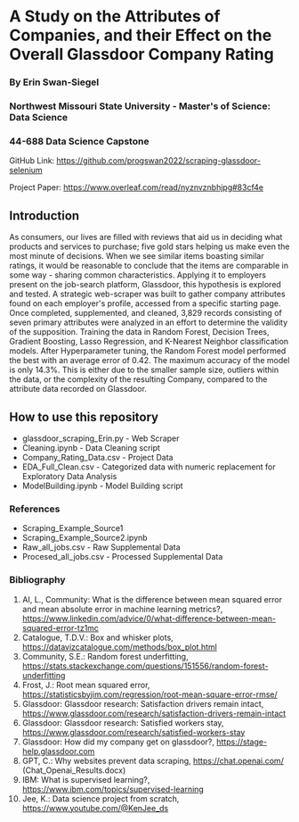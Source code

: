 # A Study on the Attributes of Companies, and their Effect on the Overall Glassdoor Company Rating
### By Erin Swan-Siegel
### Northwest Missouri State University - Master's of Science: Data Science 
### 44-688 Data Science Capstone

GitHub Link: https://github.com/progswan2022/scraping-glassdoor-selenium

Project Paper: https://www.overleaf.com/read/nyznvznbhjpg#83cf4e

## Introduction
As consumers, our lives are filled with reviews that aid us in deciding what products and services to purchase; five gold stars helping us make even the most minute of decisions. When we see similar items boasting similar ratings, it would be reasonable to conclude that the items are comparable in some way - sharing common characteristics. Applying it to employers present on the job-search platform, Glassdoor, this hypothesis is explored and tested. 
A strategic web-scraper was built to gather company attributes found on each employer's profile, accessed from a specific starting page. Once completed, supplemented, and cleaned, 3,829 records consisting of seven primary attributes were analyzed in an effort to determine the validity of the supposition.
Training the data in Random Forest, Decision Trees, Gradient Boosting, Lasso Regression, and K-Nearest Neighbor classification models. After Hyperparameter tuning, the Random Forest model performed the best with an average error of 0.42. The maximum accuracy of the model is only 14.3\%. This is either due to the smaller sample size, outliers within the data, or the complexity of the resulting Company, compared to the attribute data recorded on Glassdoor.

## How to use this repository
* glassdoor_scraping_Erin.py - Web Scraper
* Cleaning.ipynb - Data Cleaning script
* Company_Rating_Data.csv - Project Data
* EDA_Full_Clean.csv - Categorized data with numeric replacement for Exploratory Data Analysis
* ModelBuilding.ipynb - Model Building script

### References
* Scraping_Example_Source1
* Scraping_Example_Source2.ipynb
* Raw_all_jobs.csv - Raw Supplemental Data
* Procesed_all_jobs.csv - Processed Supplemental Data

### Bibliography
1. AI, L., Community: What is the difference between mean squared error and mean absolute error in machine learning metrics?, https://www.linkedin.com/advice/0/what-difference-between-mean-squared-error-tz1mc
1. Catalogue, T.D.V.: Box and whisker plots, https://datavizcatalogue.com/methods/box_plot.html
1. Community, S.E.: Random forest underfitting, https://stats.stackexchange.com/questions/151556/random-forest-underfitting
1. Frost, J.: Root mean squared error, https://statisticsbyjim.com/regression/root-mean-square-error-rmse/
1. Glassdoor: Glassdoor research: Satisfaction drivers remain intact, https://www.glassdoor.com/research/satisfaction-drivers-remain-intact
1. Glassdoor: Glassdoor research: Satisfied workers stay, https://www.glassdoor.com/research/satisfied-workers-stay
1. Glassdoor: How did my company get on glassdoor?, https://stage-help.glassdoor.com
1. GPT, C.: Why websites prevent data scraping, https://chat.openai.com/ (Chat_Openai_Results.docx)
1. IBM: What is supervised learning?, https://www.ibm.com/topics/supervised-learning
1. Jee, K.: Data science project from scratch, https://www.youtube.com/@KenJee_ds
